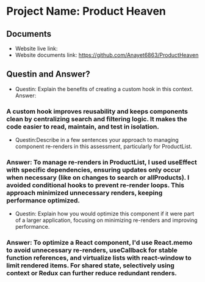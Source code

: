 
# Project Name: Product Heaven






## Documents
- Website live link: 
- Website documents link: https://github.com/Anayet6863/ProductHeaven
## Questin and Answer?
- Questin: Explain the benefits of creating a custom hook in this context.
 Answer: 
### A custom hook  improves reusability and keeps components clean by centralizing search and filtering logic. It makes the code easier to read, maintain, and test in isolation.
- Questin:Describe in a few sentences your approach to managing component re-renders in this assessment, particularly for ProductList.
### Answer: To manage re-renders in ProductList, I used useEffect with specific dependencies, ensuring updates only occur when necessary (like on changes to search or allProducts). I avoided conditional hooks to prevent re-render loops. This approach minimized unnecessary renders, keeping performance optimized.
- Questin: Explain how you would optimize this component if it were part of a larger application, focusing on minimizing re-renders and improving performance.
### Answer: To optimize a React component, I'd use React.memo to avoid unnecessary re-renders, useCallback for stable function references, and virtualize lists with react-window to limit rendered items. For shared state, selectively using context or Redux can further reduce redundant renders.
